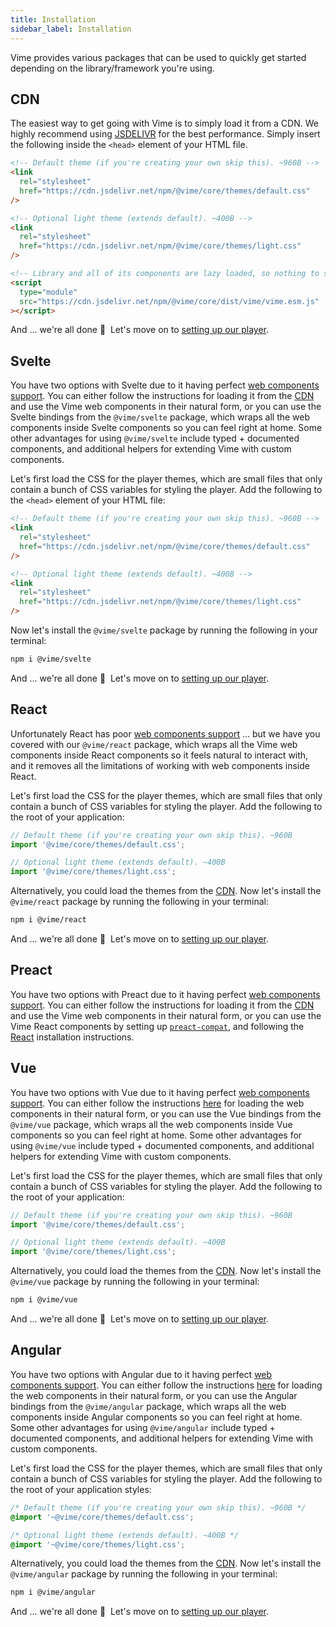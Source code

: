 ```yaml
---
title: Installation
sidebar_label: Installation
---
```


Vime provides various packages that can be used to quickly get started depending on the
library/framework you're using.

## CDN

The easiest way to get going with Vime is to simply load it from a CDN. We highly recommend
using [JSDELIVR](https://www.jsdelivr.com) for the best performance. Simply insert the following
inside the `<head>` element of your HTML file.

```html
<!-- Default theme (if you're creating your own skip this). ~960B -->
<link
  rel="stylesheet"
  href="https://cdn.jsdelivr.net/npm/@vime/core/themes/default.css"
/>

<!-- Optional light theme (extends default). ~400B -->
<link
  rel="stylesheet"
  href="https://cdn.jsdelivr.net/npm/@vime/core/themes/light.css"
/>

<!-- Library and all of its components are lazy loaded, so nothing to sweat about here. ~3kB -->
<script
  type="module"
  src="https://cdn.jsdelivr.net/npm/@vime/core/dist/vime/vime.esm.js"
></script>
```

And ... we're all done 🎉 &nbsp;Let's move on to [setting up our player](./player).

## Svelte

You have two options with Svelte due to it having perfect [web components support](https://custom-elements-everywhere.com/#svelte).
You can either follow the instructions for loading it from the [CDN](#cdn) and use the
Vime web components in their natural form, or you can use the Svelte bindings from the `@vime/svelte`
package, which wraps all the web components inside Svelte components so you can feel right at home.
Some other advantages for using `@vime/svelte` include typed + documented components, and additional
helpers for extending Vime with custom components.

Let's first load the CSS for the player themes, which are small files that only contain a bunch of
CSS variables for styling the player. Add the following to the `<head>` element of your HTML file:

```html
<!-- Default theme (if you're creating your own skip this). ~960B -->
<link
  rel="stylesheet"
  href="https://cdn.jsdelivr.net/npm/@vime/core/themes/default.css"
/>

<!-- Optional light theme (extends default). ~400B -->
<link
  rel="stylesheet"
  href="https://cdn.jsdelivr.net/npm/@vime/core/themes/light.css"
/>
```

Now let's install the `@vime/svelte` package by running the following in your terminal:

```bash
npm i @vime/svelte
```

And ... we're all done 🎉 &nbsp;Let's move on to [setting up our player](./player).

## React

Unfortunately React has poor [web components support](https://custom-elements-everywhere.com/#react) ... but
we have you covered with our `@vime/react` package, which wraps all the Vime web components inside
React components so it feels natural to interact with, and it removes all the limitations of working
with web components inside React.

Let's first load the CSS for the player themes, which are small files that only contain a bunch of
CSS variables for styling the player. Add the following to the root of your application:

```ts
// Default theme (if you're creating your own skip this). ~960B
import '@vime/core/themes/default.css';

// Optional light theme (extends default). ~400B
import '@vime/core/themes/light.css';
```

Alternatively, you could load the themes from the [CDN](#cdn). Now let's install the `@vime/react`
package by running the following in your terminal:

```bash
npm i @vime/react
```

And ... we're all done 🎉 &nbsp;Let's move on to [setting up our player](./player).

## Preact

You have two options with Preact due to it having perfect [web components support](https://custom-elements-everywhere.com/#preact).
You can either follow the instructions for loading it from the [CDN](#cdn) and use the
Vime web components in their natural form, or you can use the Vime React components by setting
up [`preact-compat`](https://github.com/preactjs/preact-compat), and following the [React](#react)
installation instructions.

## Vue

You have two options with Vue due to it having perfect [web components support](https://custom-elements-everywhere.com/#vue).
You can either follow the instructions [here](https://stenciljs.com/docs/vue) for loading the
web components in their natural form, or you can use the Vue bindings from the `@vime/vue`
package, which wraps all the web components inside Vue components so you can feel right at home.
Some other advantages for using `@vime/vue` include typed + documented components, and additional
helpers for extending Vime with custom components.

Let's first load the CSS for the player themes, which are small files that only contain a bunch of
CSS variables for styling the player. Add the following to the root of your application:

```ts
// Default theme (if you're creating your own skip this). ~960B
import '@vime/core/themes/default.css';

// Optional light theme (extends default). ~400B
import '@vime/core/themes/light.css';
```

Alternatively, you could load the themes from the [CDN](#cdn). Now let's install the `@vime/vue` package
by running the following in your terminal:

```bash
npm i @vime/vue
```

And ... we're all done 🎉 &nbsp;Let's move on to [setting up our player](./player).

## Angular

You have two options with Angular due to it having perfect [web components support](https://custom-elements-everywhere.com/#angular).
You can either follow the instructions [here](https://stenciljs.com/docs/angular) for loading the
web components in their natural form, or you can use the Angular bindings from the `@vime/angular`
package, which wraps all the web components inside Angular components so you can feel right at home.
Some other advantages for using `@vime/angular` include typed + documented components, and additional
helpers for extending Vime with custom components.

Let's first load the CSS for the player themes, which are small files that only contain a bunch of
CSS variables for styling the player. Add the following to the root of your application styles:

```css
/* Default theme (if you're creating your own skip this). ~960B */
@import '~@vime/core/themes/default.css';

/* Optional light theme (extends default). ~400B */
@import '~@vime/core/themes/light.css';
```

Alternatively, you could load the themes from the [CDN](#cdn). Now let's install the `@vime/angular`
package by running the following in your terminal:

```bash
npm i @vime/angular
```

And ... we're all done 🎉 &nbsp;Let's move on to [setting up our player](./player).
